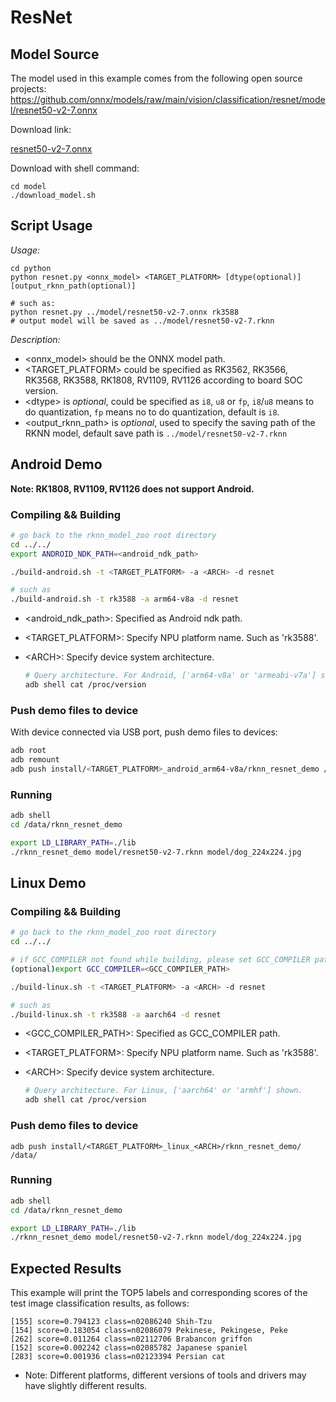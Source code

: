 # ResNet

## Model Source
The model used in this example comes from the following open source projects:  
https://github.com/onnx/models/raw/main/vision/classification/resnet/model/resnet50-v2-7.onnx

Download link: 

[resnet50-v2-7.onnx](https://ftrg.zbox.filez.com/v2/delivery/data/95f00b0fc900458ba134f8b180b3f7a1/examples/ResNet/resnet50-v2-7.onnx)

Download with shell command:


```
cd model
./download_model.sh
```



## Script Usage

*Usage:*
```shell
cd python
python resnet.py <onnx_model> <TARGET_PLATFORM> [dtype(optional)] [output_rknn_path(optional)]

# such as: 
python resnet.py ../model/resnet50-v2-7.onnx rk3588
# output model will be saved as ../model/resnet50-v2-7.rknn
```
*Description:*

- <onnx_model> should be the ONNX model path.
- <TARGET_PLATFORM>  could be specified as RK3562, RK3566, RK3568, RK3588, RK1808, RV1109, RV1126 according to board SOC version.
- <dtype\> is *optional*, could be specified as `i8`, `u8` or `fp`, `i8`/`u8` means to do quantization, `fp` means no to do quantization, default is `i8`.
- <output_rknn_path> is *optional*, used to specify the saving path of the RKNN model, default save path is `../model/resnet50-v2-7.rknn`




## Android Demo

**Note: RK1808, RV1109, RV1126 does not support Android.**

### Compiling && Building

```sh
# go back to the rknn_model_zoo root directory
cd ../../
export ANDROID_NDK_PATH=<android_ndk_path>

./build-android.sh -t <TARGET_PLATFORM> -a <ARCH> -d resnet

# such as 
./build-android.sh -t rk3588 -a arm64-v8a -d resnet
```

- <android_ndk_path>: Specified as Android ndk path.

- <TARGET_PLATFORM>: Specify NPU platform name. Such as 'rk3588'.

- <ARCH\>: Specify device system architecture.

  ```sh
  # Query architecture. For Android, ['arm64-v8a' or 'armeabi-v7a'] shown.
  adb shell cat /proc/version
  ```

### Push demo files to device

With device connected via USB port, push demo files to devices:

```sh
adb root
adb remount
adb push install/<TARGET_PLATFORM>_android_arm64-v8a/rknn_resnet_demo /data/
```

### Running

```sh
adb shell
cd /data/rknn_resnet_demo

export LD_LIBRARY_PATH=./lib
./rknn_resnet_demo model/resnet50-v2-7.rknn model/dog_224x224.jpg
```



## Linux Demo

### Compiling && Building

```sh
# go back to the rknn_model_zoo root directory
cd ../../

# if GCC_COMPILER not found while building, please set GCC_COMPILER path
(optional)export GCC_COMPILER=<GCC_COMPILER_PATH>

./build-linux.sh -t <TARGET_PLATFORM> -a <ARCH> -d resnet

# such as 
./build-linux.sh -t rk3588 -a aarch64 -d resnet
```
- <GCC_COMPILER_PATH>: Specified as GCC_COMPILER path.

- <TARGET_PLATFORM>: Specify NPU platform name. Such as 'rk3588'.

- <ARCH\>: Specify device system architecture.

  ```sh
  # Query architecture. For Linux, ['aarch64' or 'armhf'] shown.
  adb shell cat /proc/version
  ```

### Push demo files to device

```
adb push install/<TARGET_PLATFORM>_linux_<ARCH>/rknn_resnet_demo/ /data/
```

### Running

```sh
adb shell
cd /data/rknn_resnet_demo

export LD_LIBRARY_PATH=./lib
./rknn_resnet_demo model/resnet50-v2-7.rknn model/dog_224x224.jpg
```

## Expected Results

This example will print the TOP5 labels and corresponding scores of the test image classification results, as follows:
```
[155] score=0.794123 class=n02086240 Shih-Tzu
[154] score=0.183054 class=n02086079 Pekinese, Pekingese, Peke
[262] score=0.011264 class=n02112706 Brabancon griffon
[152] score=0.002242 class=n02085782 Japanese spaniel
[283] score=0.001936 class=n02123394 Persian cat
```
- Note: Different platforms, different versions of tools and drivers may have slightly different results.